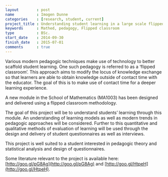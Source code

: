 ```yaml
---
layout        : post
name          : Imogen Dunne
categories    : [research, student, current]
project_title : Understanding student learning in a large scale flipped classroom
keywords      : Mathed, pedagogy, Flipped classroom
type          : BSc.
start_date    : 2014-09-30
finish_date   : 2015-07-01
comments      : true
---
```


Various modern pedagogic techniques make use of technology to better scaffold student learning. One such pedagogy is referred to as a ‘flipped classroom’. This approach aims to modify the locus of knowledge exchange so that learners are able to obtain knowledge outside of contact time with the educator. The goal of this is to make  use of contact time for a deeper learning experience.

A new module in the School of Mathematics (MA1003) has been designed and delivered using a flipped classroom methodology.

The goal of this project will be to understand students’ learning through this module. An understanding of learning models as well as modern trends in pedagogic approaches will be considered. Further to this quantitative and qualitative methods of evaluation of learning will be used through the design and delivery of student questionnaires as well as interviews.

This project is well suited to a student interested in pedagogic theory and statistical analysis and design of questionnaires.

Some literature relevant to the project is available here: [http://goo.gl/pG8Ag](http://goo.gl/pG8Ag) and [http://goo.gl/HtpeH](http://goo.gl/HtpeH).
